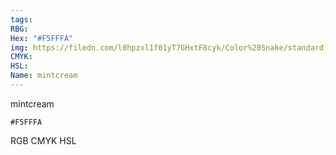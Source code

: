 ```yaml
---
tags:
RBG:
Hex: "#F5FFFA"
img: https://filedn.com/l0hpzxl1f01yT7GHxtF8cyk/Color%20Snake/standard_csv_to_svg/#F5FFFA.svg
CMYK:
HSL:
Name: mintcream
---
```

mintcream
```palette
#F5FFFA
```
RGB
CMYK
HSL